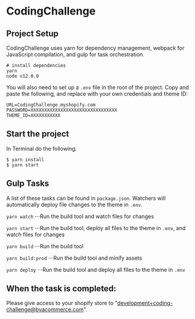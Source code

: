 # CodingChallenge

## Project Setup

CodingChallenge uses yarn for dependency management, webpack for JavaScript compilation, and gulp for task orchestration.

```
# install dependencies
yarn 
node v12.0.0
```

You will also need to set up a `.env` file in the root of the project. Copy and paste the following, and replace with your own credentials and theme ID:

```
URL=CodingChallenge.myshopify.com
PASSWORD=XXXXXXXXXXXXXXXXXXXXXXXXXXXXXXXX
THEME_ID=XXXXXXXXXXX
```

## Start the project

In Terminal do the following:

```
$ yarn install
$ yarn start
```

## Gulp Tasks

A list of these tasks can be found in `package.json`. Watchers will automatically deploy file changes to the theme in `.env`.

`yarn watch`
⋅⋅⋅Run the build tool and watch files for changes

`yarn start`
⋅⋅⋅Run the build tool, deploy all files to the theme in `.env`, and watch files for changes

`yarn build`
⋅⋅⋅Run the build tool

`yarn build:prod`
⋅⋅⋅Run the build tool and minify assets

`yarn deploy`
⋅⋅⋅Run the build tool and deploy all files to the theme in `.env`

## When the task is completed:

Please give access to your shopify store to "development+coding-challenge@bvacommerce.com".
